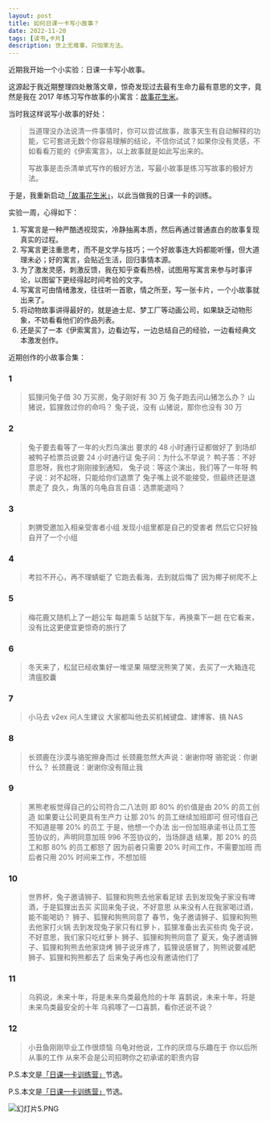 ```yaml
---
layout: post
title: 如何日课一卡写小故事？
date: 2022-11-20
tags: [读书,卡片]
description: 世上无难事，只怕笨方法。
---
```




近期我开始一个小实验：日课一卡写小故事。

这源起于我近期整理四处散落文章，惊奇发现过去最有生命力最有意思的文字，竟然是我在 2017 年练习写作故事的小寓言：[故事花生米](https://www.cnfeat.com/2016/05/17/Aesop-Fables01/)。

当时我这样说写小故事的好处：

> 当道理没办法说清一件事情时，你可以尝试故事，故事天生有自动解释的功能，它可套进无数个你容易理解的结论，不信你试试？如果你没有灵感，不如看看万能的《伊索寓言》，以上故事就是如此写出来的。
> 
> 写故事是击杀清单式写作的极好方法，写最小故事是练习写故事的极好方法。


于是，我重新启动[「故事花生米」](https://www.cnfeat.com/2016/05/17/Aesop-Fables01/)，以此当做我的日课一卡的训练。

实验一周，心得如下：

1. 写寓言是一种严酷透视现实，冷静抽离本质，然后再通过普通直白的故事复现真实的过程。
2. 写寓言更注重思考，而不是文学与技巧；一个好故事连大妈都能听懂，但大道理未必；好的寓言，会贴近生活，回归事情本源。
3. 为了激发灵感，刺激反馈，我在知乎查看热榜，试图用写寓言来参与时事评论，以图留下更经得起时间考验的文字。
4. 写寓言可由情绪激发，往往听一首歌，情之所至，写一张卡片，一个小故事就出来了。
5. 将动物故事讲得最好的，就是迪士尼、梦工厂等动画公司，如果缺乏动物形象，不妨看看他们的作品列表。
6. 还是买了一本《伊索寓言》，边看边写，一边总结自己的经验，一边看经典文本激发创作。

近期创作的小故事合集：

### 1

> 狐狸问兔子借 30 万买房，兔子刚好有 30 万
> 兔子跑去问山猪怎么办？
> 山猪说，狐狸救过你的命吗？
> 兔子说，没有
> 山猪说，那你也没有 30 万


### 2

> 兔子要去看等了一年的火烈鸟演出
> 要求的 48 小时通行证都做好了
> 到场却被鸭子检票员说要 24 小时通行证
> 兔子问：为什么不早说？
> 鸭子答：不好意思呀，我也才刚刚接到通知，
> 兔子说：等这个演出，我们等了一年呀
> 鸭子说：对不起呀，只能给你们退票了
> 兔子嘴上说不能接受，但最终还是退票走了
> 良久，角落的乌龟自言自语：选票能退吗？


### 3

> 刺猬受邀加入相亲受害者小组
> 发现小组里都是自己的受害者
> 然后它只好独自开了一个小组


### 4 

> 考拉不开心，再不理蜻蜓了
> 它跑去看海，去到就后悔了
> 因为椰子树爬不上


### 5

> 梅花鹿又随机上了一趟公车
> 每趟乘 5 站就下车，再换乘下一趟
> 在它看来，没有比这更便宜更惊奇的旅行了


### 6 

> 冬天来了，松鼠已经收集好一堆坚果
> 隔壁浣熊笑了笑，去买了一大箱连花清瘟胶囊


### 7

> 小马去 v2ex 问人生建议
> 大家都叫他去买机械键盘、建博客、搞 NAS


### 8

> 长颈鹿在沙漠与骆驼擦身而过
> 长颈鹿忽然大声说：谢谢你呀
> 骆驼说：你谢什么？
> 长颈鹿说：谢谢你没有阻止我


### 9

> 黑熊老板觉得自己的公司符合二八法则
> 即 80% 的价值是由 20% 的员工创造
> 如果要让公司更具有生产力
> 让那 20% 的员工继续加班即可
> 但可惜自己不知道是哪 20% 的员工
> 于是，他想一个办法
> 出一份加班承诺书让员工签
> 签协议的，声明同意加班 996
> 不签协议的，当场辞退
> 结果，那 20% 的员工和那 80% 的员工都怒了
> 因为前者只需要 20% 时间工作，不需要加班
> 而后者只用 20% 时间来工作，不想加班


### 10

> 世界杯，兔子邀请狮子、狐狸和狗熊去他家看足球
> 去到发现兔子家没有啤酒，于是狐狸出去买
> 买回来兔子说，不好意思
> 从来没有人在我家喝过酒，能不能喝奶？
> 狮子、狐狸和狗熊同意了
> 春节，兔子邀请狮子、狐狸和狗熊去他家打火锅
> 去到发现兔子家只有红萝卜，狐狸准备出去买些肉
> 兔子说，不好意思，我们家只吃红萝卜
> 狮子、狐狸和狗熊同意了
> 夏天，兔子邀请狮子、狐狸和狗熊去他家烧烤
> 狮子说牙疼了，狐狸说感冒了，狗熊说要减肥
> 狮子、狐狸和狗熊都去了
> 后来兔子再也没有邀请他们了


### 11


> 乌鸦说，未来十年，将是未来鸟类最危险的十年
> 喜鹊说，未来十年，将是未来鸟类最安全的十年
> 乌鸦啄了一口喜鹊，看你还说不说？


### 12

> 小丑鱼刚刚毕业工作很烦恼
> 乌龟对他说，工作的厌烦与乐趣在于
> 你以后所从事的工作
> 从来不会是公司招聘你之初承诺的职责内容


P.S.本文是[「日课一卡训练营」](https://mp.weixin.qq.com/s?__biz=MzA4MTQ0NDQxNg==&mid=2650640802&idx=1&sn=760f5585fbc4033770bae87f48e2d907&chksm=879dda8db0ea539bea9ad3605ced1e251b8be7a5e1f1c4ce586b9ebfbb5ec12dfbbfaa4ef8c3#rd)节选。

P.S.本文是[「日课一卡训练营」](https://mp.weixin.qq.com/s?__biz=MzA4MTQ0NDQxNg==&mid=2650640802&idx=1&sn=760f5585fbc4033770bae87f48e2d907&chksm=879dda8db0ea539bea9ad3605ced1e251b8be7a5e1f1c4ce586b9ebfbb5ec12dfbbfaa4ef8c3#rd)节选。

![幻灯片5.PNG](https://s1.ax1x.com/2022/11/17/zmZhPf.png)